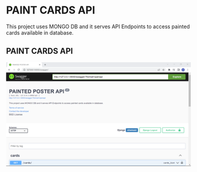 # PAINT CARDS API

This project uses MONGO DB and it serves API Endpoints to access painted cards available in database.

## PAINT CARDS API

![alt text](https://github.com/codewithadelite/paint-app/blob/paint/backend/screenshots/screenshot1.png?raw=true)
